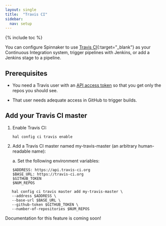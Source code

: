 ```yaml
---
layout: single
title:  "Travis CI"
sidebar:
  nav: setup
---
```


{% include toc %}

You can configure Spinnaker to use [Travis
CI](https://travis-ci.org/){:target="\_blank"} as your Continuous Integration
system, trigger pipelines with Jenkins, or add a Jenkins stage to a pipeline.

## Prerequisites

* You need a Travis user with an [API access token]() so that you get only the repos you should see.

* That user needs adequate access in GitHub to trigger builds.

## Add your Travis CI master

1. Enable Travis CI:

   `hal config ci travis enable`

1. Add a Travis CI master named my-travis-master (an arbitrary human-readable
name):

   a. Set the following environment variables:

      ```
      $ADDRESS: https://api.travis-ci.org
      $BASE_URL: https://travis-ci.org
      $GITHUB_TOKEN
      $NUM_REPOS
      ```

```
   hal config ci travis master add my-travis-master \
   --address $ADDRESS \
   --base-url $BASE_URL \
   --github-token $GITHUB_TOKEN \
   --number-of-repositories $NUM_REPOS
   ```









Documentation for this feature is coming soon! 
